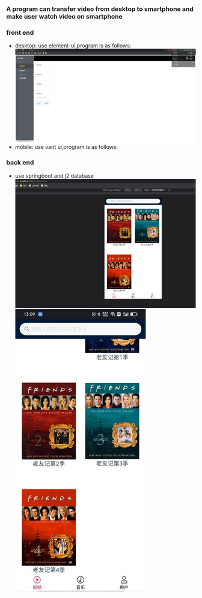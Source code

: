 ### A program can transfer video from desktop to smartphone and make user watch video on smartphone

### front end
* desktop: use element-ui,program is as follows:
  ![desktop web program](./image/1.png)
* mobile: use vant ui,program is as follows:
### back end
* use springboot and j2 database
  ![mobile web program](./image/2.png)
  ![mobile web program](./image/3.jpg)

